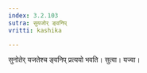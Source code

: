 ```yaml
---
index: 3.2.103
sutra: सुयजोर् ङ्वनिप्
vritti: kashika

---
```

सुनोतेर् यजतेश्च ङ्वनिप् प्रत्ययो भवति। सुत्वा। यज्वा।